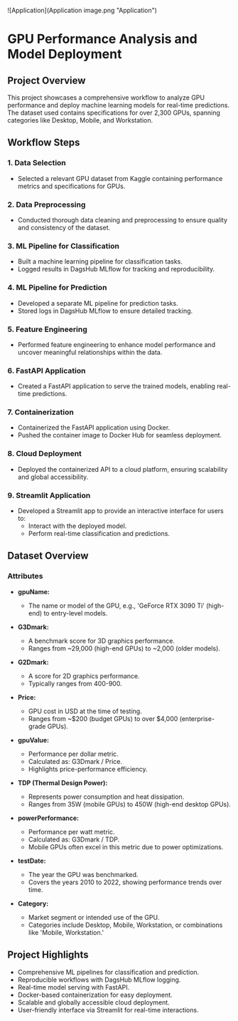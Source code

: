 ![Application](Application image.png "Application")

# GPU Performance Analysis and Model Deployment

## Project Overview
This project showcases a comprehensive workflow to analyze GPU performance and deploy machine learning models for real-time predictions. The dataset used contains specifications for over 2,300 GPUs, spanning categories like Desktop, Mobile, and Workstation.

## Workflow Steps

### 1. Data Selection
- Selected a relevant GPU dataset from Kaggle containing performance metrics and specifications for GPUs.

### 2. Data Preprocessing
- Conducted thorough data cleaning and preprocessing to ensure quality and consistency of the dataset.

### 3. ML Pipeline for Classification
- Built a machine learning pipeline for classification tasks.
- Logged results in DagsHub MLflow for tracking and reproducibility.

### 4. ML Pipeline for Prediction
- Developed a separate ML pipeline for prediction tasks.
- Stored logs in DagsHub MLflow to ensure detailed tracking.

### 5. Feature Engineering
- Performed feature engineering to enhance model performance and uncover meaningful relationships within the data.

### 6. FastAPI Application
- Created a FastAPI application to serve the trained models, enabling real-time predictions.

### 7. Containerization
- Containerized the FastAPI application using Docker.
- Pushed the container image to Docker Hub for seamless deployment.

### 8. Cloud Deployment
- Deployed the containerized API to a cloud platform, ensuring scalability and global accessibility.

### 9. Streamlit Application
- Developed a Streamlit app to provide an interactive interface for users to:
  - Interact with the deployed model.
  - Perform real-time classification and predictions.

## Dataset Overview

### Attributes
- **gpuName:**
  - The name or model of the GPU, e.g., 'GeForce RTX 3090 Ti' (high-end) to entry-level models.

- **G3Dmark:**
  - A benchmark score for 3D graphics performance.
  - Ranges from ~29,000 (high-end GPUs) to ~2,000 (older models).

- **G2Dmark:**
  - A score for 2D graphics performance.
  - Typically ranges from 400-900.

- **Price:**
  - GPU cost in USD at the time of testing.
  - Ranges from ~$200 (budget GPUs) to over $4,000 (enterprise-grade GPUs).

- **gpuValue:**
  - Performance per dollar metric.
  - Calculated as: G3Dmark / Price.
  - Highlights price-performance efficiency.

- **TDP (Thermal Design Power):**
  - Represents power consumption and heat dissipation.
  - Ranges from 35W (mobile GPUs) to 450W (high-end desktop GPUs).

- **powerPerformance:**
  - Performance per watt metric.
  - Calculated as: G3Dmark / TDP.
  - Mobile GPUs often excel in this metric due to power optimizations.

- **testDate:**
  - The year the GPU was benchmarked.
  - Covers the years 2010 to 2022, showing performance trends over time.

- **Category:**
  - Market segment or intended use of the GPU.
  - Categories include Desktop, Mobile, Workstation, or combinations like 'Mobile, Workstation.'

## Project Highlights

- Comprehensive ML pipelines for classification and prediction.
- Reproducible workflows with DagsHub MLflow logging.
- Real-time model serving with FastAPI.
- Docker-based containerization for easy deployment.
- Scalable and globally accessible cloud deployment.
- User-friendly interface via Streamlit for real-time interactions.

